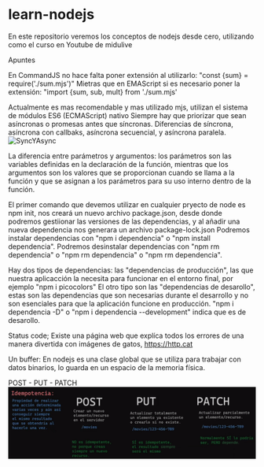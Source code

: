 # learn-nodejs
En este repositorio veremos los conceptos de nodejs desde cero, utilizando como el curso en Youtube de midulive

Apuntes

En CommandJS no hace falta poner extensión al utilizarlo:
"const {sum} = require('./sum.mjs')"
Mietras que en EMAScript si es necesario poner la extensión:
"import {sum, sub, mult} from './sum.mjs'

Actualmente es mas recomendable y mas utilizado mjs, utilizan el sistema de módulos ES6 (ECMAScript) nativo
Siempre hay que priorizar que sean asíncronas o promesas antes que síncronas.
Diferencias de síncrona, asíncrona con callbaks, asíncrona secuencial, y asíncrona paralela.
![SyncYAsync](img/sync-async-cb-seq-par.png)

La diferencia entre parámetros y argumentos: los parámetros son las variables
definidas en la declaración de la función, mientras que los argumentos son los
valores que se proporcionan cuando se llama a la función y que se asignan a los
parámetros para su uso interno dentro de la función.

El primer comando que devemos utilizar en cualquier pryecto de node es npm init, nos creará
un nuevo archivo package.json, desde donde podremos gestiionar las versiones de las dependencias,
y al añadir una nueva dependencia nos generara un archivo package-lock.json
Podremos instalar dependencias con "npm i dependencia" o "npm install dependencia".
Podremos desinstalar dependencias con "npm rm dependencia" o "npm rm dependencia" o "npm rm dependencia".

Hay dos tipos de dependencias: las "dependencias de producción", las que nuestra aplicacción la
necesita para funcionar en el entorno final, por ejemplo "npm i picocolors"
El otro tipo son las "dependencias de desarollo", estas son las dependencias que son necesarias durante el
desarrollo y no son esenciales para que la aplicación funcione en producción.
"npm i dependencia -D" o "npm i dependencia --development" indica que es de desarollo.

Status code;
Existe una página web que explíca todos los errores de una manera divertida con imágenes de gatos,
https://http.cat

Un buffer: En nodejs es una clase global que se utiliza para trabajar con datos binarios,
lo guarda en un espacio de la memoria física.

POST - PUT - PATCH
![post-put-patch](img/post-put-patch.png)
